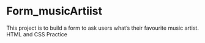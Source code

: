 # Form_musicArtiist
This project is to build a form to ask users what’s their favourite music artist. HTML and CSS Practice
